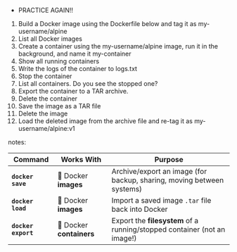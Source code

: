 * PRACTICE AGAIN!!

1. Build a Docker image using the Dockerfile below and tag it as my-username/alpine
2. List all Docker images
3. Create a container using the my-username/alpine image, run it in the background, and name it my-container
4. Show all running containers
5. Write the logs of the container to logs.txt
6. Stop the container
7. List all containers. Do you see the stopped one?
8. Export the container to a TAR archive.
9. Delete the container
10. Save the image as a TAR file
11. Delete the image
12. Load the deleted image from the archive file and re-tag it as my-username/alpine:v1


















notes:

| Command             | Works With               | Purpose                                                                  |
| ------------------- | ------------------------ | ------------------------------------------------------------------------ |
| **`docker save`**   | 🧱 Docker **images**     | Archive/export an image (for backup, sharing, moving between systems)    |
| **`docker load`**   | 🧱 Docker **images**     | Import a saved image `.tar` file back into Docker                        |
| **`docker export`** | 🚀 Docker **containers** | Export the **filesystem** of a running/stopped container (not an image!) |




